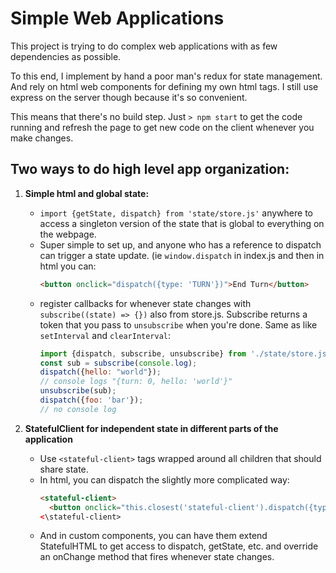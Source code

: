 # Simple Web Applications

This project is trying to do complex web applications with as few dependencies as possible.

To this end, I implement by hand a poor man's redux for state management.
And rely on html web components for defining my own html tags.
I still use express on the server though because it's so convenient.

This means that there's no build step. Just
```> npm start```
to get the code running and refresh the page to get new code on the client
whenever you make changes.



## Two ways to do high level app organization:

1. **Simple html and global state:**
    - ```import {getState, dispatch} from 'state/store.js'``` anywhere to access a singleton
      version of the state that is global to everything on the webpage.
    - Super simple to set up, and anyone who has a reference to dispatch can trigger
      a state update. (ie ```window.dispatch``` in index.js and then in html you can:
      ```html
      <button onclick="dispatch({type: 'TURN'})">End Turn</button>
      ```
    - register callbacks for whenever state changes with ```subscribe((state) => {})``` also from store.js. Subscribe returns a token that you pass to ```unsubscribe``` when you're done. Same as like ```setInterval``` and ```clearInterval```:
        ```javascript
        import {dispatch, subscribe, unsubscribe} from './state/store.js';
        const sub = subscribe(console.log);
        dispatch({hello: "world"});
        // console logs "{turn: 0, hello: 'world'}"
        unsubscribe(sub);
        dispatch({foo: 'bar'});
        // no console log
        ```

2. **StatefulClient for independent state in different parts of the application**
    - Use ```<stateful-client>``` tags wrapped around all children that should share state.
    - In html, you can dispatch the slightly more complicated way:
      ```html
      <stateful-client>
        <button onclick="this.closest('stateful-client').dispatch({type: 'TURN'})">
      <\stateful-client>
      ```
    - And in custom components, you can have them extend StatefulHTML to get access to
      dispatch, getState, etc. and override an onChange method that fires whenever state changes.
